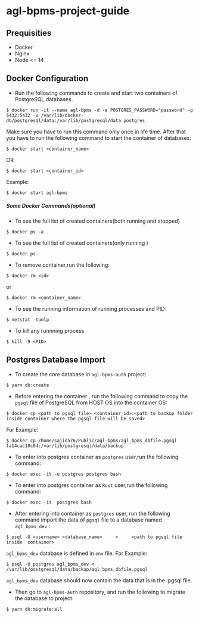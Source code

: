 # agl-bpms-project-guide

## Prequisities
- Docker
- Nginx
- Node <= 14
## Docker Configuration
- Run the following commands to create and start two containers of  PostgreSQL databases.
```
$ docker run -it --name agl-bpms -d -e POSTGRES_PASSWORD="password" -p 5432:5432 -v /var/lib/docker-db/postgresql/data:/var/lib/postgresql/data postgres
```

Make sure you have to run this command only once in life time. 
After that you have to run the following command to start the container of databases:
```
$ docker start <container_name>
```
OR
```
$ docker start <container_id>
```
Example:
```
$ docker start agl-bpms
 ```
 ##### Some Docker Commands(optional)
- To see the full list of created containers(both running and stopped) 
```
$ docker ps -a
```

- To see the full list of created containers(only running ) 
```
$ docker ps
```
- To remove container,run the following:
```
$ docker rm <id> 
```
or 
```
$ docker rm <container_name> 
```
- To see the running information of running processes and PID:
```
$ netstat -tunlp
```
- To kill any runnning process
```
$ kill -9 <PID>
```
## Postgres Database Import

- To create the core database in `agl-bpms-auth` project:
```
$ yarn db:create
```

- Before entering the container , run the following command to copy the `pgsql` file of PostgreSQL from HOST OS into the container OS:
```
$ docker cp <path to pgsql file> <container_id>:<path to backup folder inside container where the pgsql file will be saved>
```

For Example: 
```
$ docker cp /home/sajid576/Public/agl-bpms/agl_bpms_dbfile.pgsql  fa14cac10c04:/var/lib/postgresql/data/backup
```

- To enter into postgres container as `postgres` user,run the following command:
```
$ docker exec -it -u postgres postgres bash
```
- To enter into postgres container as `Root` user,run the following command:
```
$ docker exec -it  postgres bash
```

- After entering into container as `postgres` user, run the following command import the data of `pgsql` file to a database named `agl_bpms_dev` :
```
$ psql -U <username> <database_name>     <     <path to pgsql file inside  container>
```
`agl_bpms_dev` database is defined in `env` file.
 For Example:
 ```
 $ psql -U postgres agl_bpms_dev <    /var/lib/postgresql/data/backup/agl_bpms_dbfile.pgsql
 ```
 `agl_bpms_dev`  database should now contain the data that is in the .pgsql file.
- Then go to `agl-bpms-auth` repository, and run the following to migrate the database to project:
```
$ yarn db:migrate:all
```

